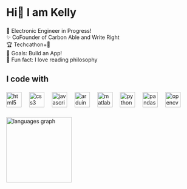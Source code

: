 <!--
**hoke-ly/hoke-ly** is a ✨ _special_ ✨ repository because its `README.md` (this file) appears on your GitHub profile. -->

<h1 align="left">Hi👋 I am Kelly</h1>

###

<p align="left">
🔧 Electronic Engineer in Progress! <br>
✨ CoFounder of Carbon Able and Write Right<br>
🏆 Techcathon+🥉<br>
🎯 Goals: Build an App!<br>
🎲 Fun fact: I love reading philosophy
</p>

###

<h2 align="left">I code with</h2>

###

<div align="left">
  <img src="https://cdn.jsdelivr.net/gh/devicons/devicon/icons/html5/html5-original.svg" height="40" alt="html5 logo"  />
  <img width="12" />
  <img src="https://cdn.jsdelivr.net/gh/devicons/devicon/icons/css3/css3-original.svg" height="40" alt="css3 logo"  />
  <img width="12" />
  <img src="https://cdn.jsdelivr.net/gh/devicons/devicon/icons/javascript/javascript-original.svg" height="40" alt="javascript logo"  />
  <img width="12" />
  <img src="https://cdn.jsdelivr.net/gh/devicons/devicon/icons/arduino/arduino-original.svg" height="40" alt="arduino logo"  />
  <img width="12" />
  <img src="https://cdn.jsdelivr.net/gh/devicons/devicon/icons/matlab/matlab-original.svg" height="40" alt="matlab logo"  />
  <img width="12" />
  <img src="https://cdn.jsdelivr.net/gh/devicons/devicon/icons/python/python-original.svg" height="40" alt="python logo"  />
  <img width="12" />
  <img src="https://cdn.jsdelivr.net/gh/devicons/devicon/icons/pandas/pandas-original.svg" height="40" alt="pandas logo"  />
  <img width="12" />
  <img src="https://cdn.jsdelivr.net/gh/devicons/devicon/icons/opencv/opencv-original.svg" height="40" alt="opencv logo"  />
</div>

###

<div align="left">
  <img src="https://github-readme-stats.vercel.app/api/top-langs?username=hoke-ly&locale=en&hide_title=false&layout=compact&card_width=320&langs_count=6&theme=dark&hide_border=true&order=2" height="172" alt="languages graph"  />
</div>

###
